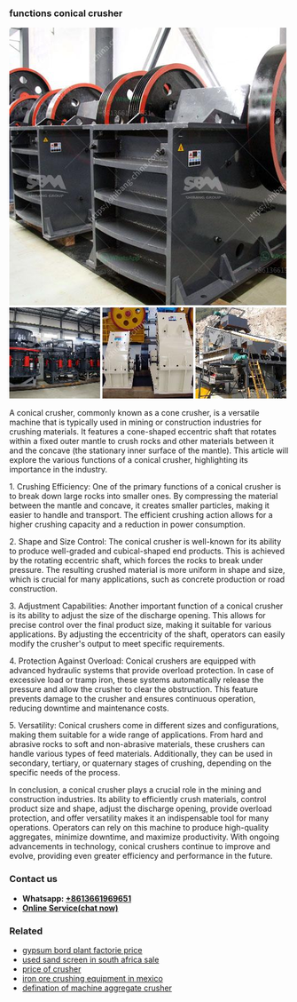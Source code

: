 <h3>functions conical crusher</h3><img src='1704791554.jpg' alt=''><p>A conical crusher, commonly known as a cone crusher, is a versatile machine that is typically used in mining or construction industries for crushing materials. It features a cone-shaped eccentric shaft that rotates within a fixed outer mantle to crush rocks and other materials between it and the concave (the stationary inner surface of the mantle). This article will explore the various functions of a conical crusher, highlighting its importance in the industry.</p><p>1. Crushing Efficiency: One of the primary functions of a conical crusher is to break down large rocks into smaller ones. By compressing the material between the mantle and concave, it creates smaller particles, making it easier to handle and transport. The efficient crushing action allows for a higher crushing capacity and a reduction in power consumption.</p><p>2. Shape and Size Control: The conical crusher is well-known for its ability to produce well-graded and cubical-shaped end products. This is achieved by the rotating eccentric shaft, which forces the rocks to break under pressure. The resulting crushed material is more uniform in shape and size, which is crucial for many applications, such as concrete production or road construction.</p><p>3. Adjustment Capabilities: Another important function of a conical crusher is its ability to adjust the size of the discharge opening. This allows for precise control over the final product size, making it suitable for various applications. By adjusting the eccentricity of the shaft, operators can easily modify the crusher's output to meet specific requirements.</p><p>4. Protection Against Overload: Conical crushers are equipped with advanced hydraulic systems that provide overload protection. In case of excessive load or tramp iron, these systems automatically release the pressure and allow the crusher to clear the obstruction. This feature prevents damage to the crusher and ensures continuous operation, reducing downtime and maintenance costs.</p><p>5. Versatility: Conical crushers come in different sizes and configurations, making them suitable for a wide range of applications. From hard and abrasive rocks to soft and non-abrasive materials, these crushers can handle various types of feed materials. Additionally, they can be used in secondary, tertiary, or quaternary stages of crushing, depending on the specific needs of the process.</p><p>In conclusion, a conical crusher plays a crucial role in the mining and construction industries. Its ability to efficiently crush materials, control product size and shape, adjust the discharge opening, provide overload protection, and offer versatility makes it an indispensable tool for many operations. Operators can rely on this machine to produce high-quality aggregates, minimize downtime, and maximize productivity. With ongoing advancements in technology, conical crushers continue to improve and evolve, providing even greater efficiency and performance in the future.</p><h3>Contact us</h3><ul><li><strong>Whatsapp:&nbsp;<a href="https://wa.me/8613661969651">+8613661969651</a></strong></li><li><a href="https://swt.shibang-china.com/?git&amp;zhl&amp;functions conical crusher"><strong>Online Service(chat now)</strong></a></li></ul><h3>Related</h3><ul><li><a href='gypsum bord plant factorie price.md'>gypsum bord plant factorie price</a></li><li><a href='used sand screen in south africa sale.md'>used sand screen in south africa sale</a></li><li><a href='price of crusher.md'>price of crusher</a></li><li><a href='iron ore crushing equipment in mexico.md'>iron ore crushing equipment in mexico</a></li><li><a href='defination of machine aggregate crusher.md'>defination of machine aggregate crusher</a></li></ul>